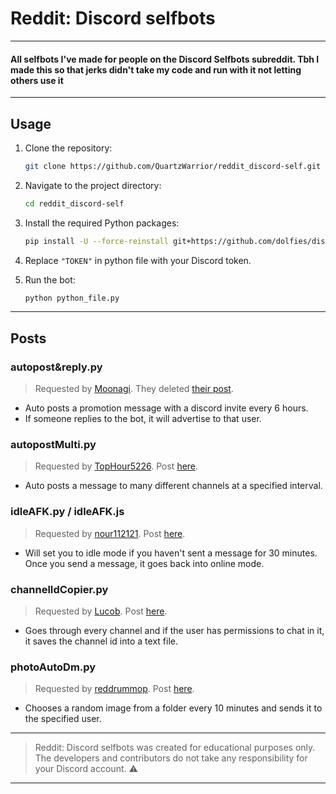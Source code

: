 # Reddit: Discord selfbots

---

#### All selfbots I've made for people on the Discord Selfbots subreddit. Tbh I made this so that jerks didn't take my code and run with it not letting others use it

---

## Usage

1. Clone the repository:

    ```bash
    git clone https://github.com/QuartzWarrior/reddit_discord-self.git
    ```

2. Navigate to the project directory:

    ```bash
    cd reddit_discord-self
    ```

3. Install the required Python packages:

    ```bash
    pip install -U --force-reinstall git+https://github.com/dolfies/discord.py-self.git
    ```

4. Replace `"TOKEN"` in python file with your Discord token.

5. Run the bot:

    ```bash
    python python_file.py
    ```

---

## Posts

### autopost&reply.py

> Requested by [Moonagi](https://reddit.com/user/MB-Moonagi). They deleted [their post](https://www.reddit.com/r/Discord_selfbots/comments/1ctajqm/need_a_selfbot_to_post_messages_in_a_discord_and/?utm_source=share&utm_medium=web3x&utm_name=web3xcss&utm_term=1&utm_content=share_button).

- Auto posts a promotion message with a discord invite every 6 hours.
- If someone replies to the bot, it will advertise to that user.

### autopostMulti.py

> Requested by [TopHour5226](https://reddit.com/user/TopHour5226/). Post [here](https://www.reddit.com/r/Discord_selfbots/comments/1cq44qv/automated_message_in_specific_channel_selfbot/?utm_source=share&utm_medium=web3x&utm_name=web3xcss&utm_term=1&utm_content=share_button).

- Auto posts a message to many different channels at a specified interval.

### idleAFK.py / idleAFK.js

> Requested by [nour112121](https://reddit.com/user/nour112121/). Post [here](https://www.reddit.com/r/Discord_selfbots/comments/1compv2/how_to_change_from_online_to_idle_when_no_user/?utm_source=share&utm_medium=web3x&utm_name=web3xcss&utm_term=1&utm_content=share_button).

- Will set you to idle mode if you haven't sent a message for 30 minutes. Once you send a message, it goes back into online mode.

### channelIdCopier.py

> Requested by [Lucob](https://www.reddit.com/user/Lucob23/). Post [here](https://reddit.com/r/Discord_selfbots/comments/1clvdkf/channel_id_copier_extensionplugin/?utm_source=share&utm_medium=web3x&utm_name=web3xcss&utm_term=1&utm_content=share_button).

- Goes through every channel and if the user has permissions to chat in it, it saves the channel id into a text file.

### photoAutoDm.py

> Requested by [reddrummop](https://reddit.com/user/reddrummop/). Post [here](https://reddit.com/r/Discord_selfbots/comments/1clihl8/photo_dm_sender_on_time_intervals/?utm_source=share&utm_medium=web3x&utm_name=web3xcss&utm_term=1&utm_content=share_button).

- Chooses a random image from a folder every 10 minutes and sends it to the specified user.

---

> Reddit: Discord selfbots was created for educational purposes only. The developers and contributors do not take any responsibility for your Discord account. ⚠️

---
